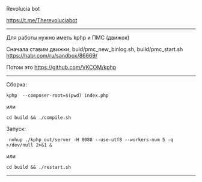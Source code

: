 Revolucia bot

https://t.me/Therevoluciabot

---

Для работы нужно иметь kphp и ПМС (движок)

Сначала ставим движки, buid/pmc_new_binlog.sh, build/pmc_start.sh
https://habr.com/ru/sandbox/86669/

Потом это
https://github.com/VKCOM/kphp

---

Сборка:

```
kphp  --composer-root=$(pwd) index.php
```

или

```
cd build && ./compile.sh
```

Запуск:

```
 nohup ./kphp_out/server -H 8088 --use-utf8 --workers-num 5 -q  >/dev/null 2>&1 &

```

или

```
cd build && ./restart.sh
```

---
